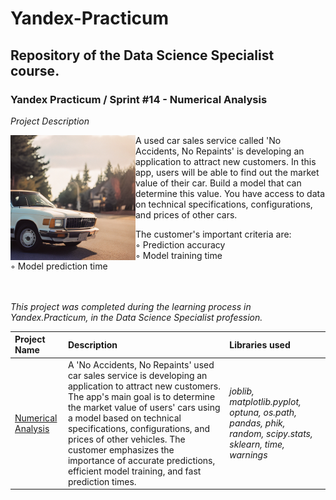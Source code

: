 # Yandex-Practicum <a id='numerical_analysis'></a>
## Repository of the Data Science Specialist course.
### Yandex Practicum / Sprint #14 - Numerical Analysis

*Project Description*

<img src="https://github.com/DimaDoesCode/Yandex_Practicum-Numerical_Analysis/blob/master/numerical_analysis.png" width="200" height="200" align="left"/>

A used car sales service called 'No Accidents, No Repaints' is developing an application to attract new customers. In this app, users will be able to find out the market value of their car. Build a model that can determine this value. You have access to data on technical specifications, configurations, and prices of other cars.

The customer's important criteria are:<br>
◦ Prediction accuracy<br>
◦ Model training time<br>
◦ Model prediction time

<br clear="left"/><br>*This project was completed during the learning process in Yandex.Practicum, in the Data Science Specialist profession.*

| Project Name | Description | Libraries used |
| :---------------------- | :---------------------- | :---------------------- |
| [Numerical Analysis](numerical_analysis) | A 'No Accidents, No Repaints' used car sales service is developing an application to attract new customers. The app's main goal is to determine the market value of users' cars using a model based on technical specifications, configurations, and prices of other vehicles. The customer emphasizes the importance of accurate predictions, efficient model training, and fast prediction times. | <i>joblib, matplotlib.pyplot, optuna, os.path, pandas, phik, random, scipy.stats, sklearn, time, warnings</i>|